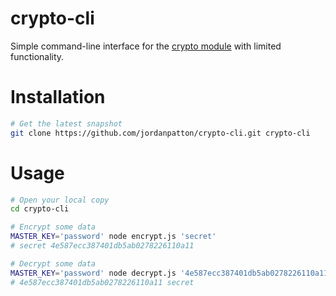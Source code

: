 crypto-cli
=======================

Simple command-line interface for the [crypto module](http://nodejs.org/docs/latest/api/crypto.html) with limited functionality.

# Installation
```bash
# Get the latest snapshot
git clone https://github.com/jordanpatton/crypto-cli.git crypto-cli
```

# Usage
```bash
# Open your local copy
cd crypto-cli

# Encrypt some data
MASTER_KEY='password' node encrypt.js 'secret'
# secret 4e587ecc387401db5ab0278226110a11

# Decrypt some data
MASTER_KEY='password' node decrypt.js '4e587ecc387401db5ab0278226110a11'
# 4e587ecc387401db5ab0278226110a11 secret
```
